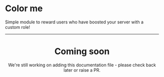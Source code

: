 # Color me

Simple module to reward users who have boosted your server with a custom role!

<ModuleOverview moduleName="color-me" />

---
<center><h1>Coming soon</h1></center>
<center>We're still working on adding this documentation file - please check back later or raise a PR.</center>